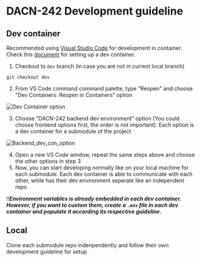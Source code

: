# DACN-242 Development guideline

## Dev container
Recommended using [Visual Studio Code](https://code.visualstudio.com/) for development in container. Check this [document](https://code.visualstudio.com/docs/devcontainers/containers) for setting up a dev container.

1. Checkout to `dev` branch (in case you are not in current local branch)
```
git checkout dev
```
2. From VS Code command command palette, type "Reopen" and choose "Dev Containers: Reopen in Containers" option

  ![Dev Container option](https://github.com/law-assist/DACN-242/wiki/image/reopen-in-container-option.png)

3. Choose "DACN-242 backend dev environment" option (You could choose frontend options first, the order is not important). Each option is a dev container for a submodule of the project

  ![Backend_dev_con_option](/documentation/backend_dev_con_option)

4. Open a new VS Code window, repeat the same steps above and choose the other options in step 3
5. Now, you can start developing normally like on your local machine for each submodule. Each dev container is able to communicate with each other, while has their dev environment seperate like an independent repo

‼️***Environment variables is already embedded in each dev container. However, if you want to custom them, create a `.env` file in each dev container and populate it according its respective guideline.***

## Local
Clone each submodule repo indenpendently and follow their own development guideline for setup
